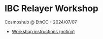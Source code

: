 # IBC Relayer Workshop
Cosmoshub @ EthCC - 2024/07/07

- [Workshop instructions (notion)](https://cryptocrew-validators.notion.site/IBC-Relayer-Workshop-f9048b13f411403f8568c3dbc20a93f1)
